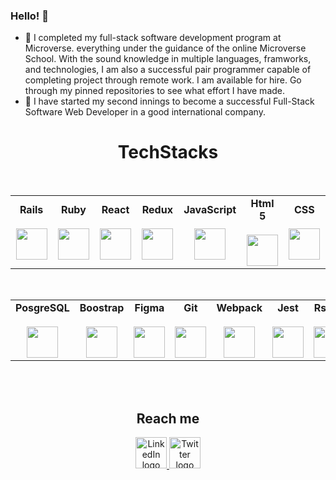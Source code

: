 ### Hello! 👋


- 🌱 I completed my full-stack software development program at Microverse. everything under the 
     guidance of the online Microverse School. With the sound knowledge in multiple languages, framworks, and technologies, I am also a successful pair programmer capable of completing project through remote work. I am available for hire. Go through my pinned repositories to see what effort I have made.
- 👯 I have started my second innings to become a successful Full-Stack Software Web Developer in a 
     good international company. 

### <h1 align="center">TechStacks</h1>
<br>
<table align="center">
  <tbody>
    <tr valign="center">
      <td width="120px" align="center">
        <span><strong>Rails</strong></span><br><br>
        <img height="50px" src="https://cdn.svgporn.com/logos/rails.svg">
      </td>
      <td width="120px" align="center">
        <span><strong>Ruby</strong></span><br><br>
        <img height="50px" src="https://cdn.svgporn.com/logos/ruby.svg">
      </td>
      <td width="120px" align="center">
        <span><strong>React</strong></span><br><br>
        <img height="50px" src="https://cdn.svgporn.com/logos/react.svg">
      </td>
      <td width="120px" align="center">
        <span><strong>Redux</strong></span><br><br>
        <img height="50px" src="https://cdn.svgporn.com/logos/redux.svg">
      </td>
      <td width="120px" align="center">
        <span><strong>JavaScript</strong></span><br><br>
        <img height="50px" src="https://cdn.cdnlogo.com/logos/j/33/javascript.svg">
      </td>
      <td width="120px" align="center">
        <span><strong>Html 5</strong></span><br><br>
        <img height="50px" src="https://cdn.svgporn.com/logos/html-5.svg">
      </td>
      <td width="120px" align="center">
        <span><strong>CSS</strong></span><br><br>
        <img height="50px" src="https://cdn.svgporn.com/logos/css-3.svg">
      </td>
   </tr>
  </tbody>
 </table>
 <br>
 <table align="center">
   <tbody>
   <tr valign="center">
      <td width="120px" align="center">
        <span><strong>PosgreSQL</strong></span><br><br>
        <img height="50px" src="https://cdn.svgporn.com/logos/postgresql.svg">
      </td>
      <!-- <td width="120px" align="center">
        <span><strong>MySQL</strong></span><br><br>
        <img height="50px" src="https://cdn.svgporn.com/logos/mysql.svg">
      </td> -->
      <td width="120px" align="center">
        <span><strong>Boostrap</strong></span><br><br>
        <img height="50px" src="https://cdn.cdnlogo.com/logos/b/50/bootstrap.svg">
      </td>
      <td width="120px" align="center">
        <span><strong>Figma</strong></span><br><br>
        <img height="50px" src="https://cdna.iconscout.com/img/figma.24122da.svg">
      </td>
      <td width="120px" align="center">
        <span><strong>Git</strong></span><br><br>
        <img height="50px" src="https://cdn.svgporn.com/logos/git-icon.svg">
      </td>
      <td width="120px" align="center">
        <span><strong>Webpack</strong></span><br><br>
        <img height="50px" src="https://cdn.svgporn.com/logos/webpack.svg">
      </td>
      <td width="120px" align="center">
        <span><strong>Jest</strong></span><br><br>
        <img height="50px" src="https://cdn.svgporn.com/logos/jest.svg">
      </td>
      <td width="120px" align="center">
        <span><strong>Rspec</strong></span><br><br>
        <img height="50px" src="https://rspec.info/images/logo_ogp.png">
      </td>
    </tr>
  </tbody>
</table>
<br>
<br>
   
 ### <h2 align="center">Reach me</h2>

 <div id="badges" align="center">
   <!-- <a href="https://www.google.com/in/tghosh25@gmail.com/">
    <img height="50px" src="https://assets.dryicons.com/uploads/icon/preview/9649/small_1x_22e55292-4cce-4da2-aaa0-01a4f4da2ed4.png" alt="Gmail logo"/>
  </a> -->
  <a href="https://www.linkedin.com/in/tanusrighosh/">
    <img height="50px" src="https://assets.dryicons.com/uploads/icon/preview/6904/small_1x_15d39206-630e-4d41-8e28-b353f7d8baaf.png" alt="LinkedIn logo"/>
  </a>
  <a href="https://twitter.com/chuaghosh25">
    <img height="50px" src="https://assets.dryicons.com/uploads/icon/preview/6907/small_1x_d82107b3-00a5-4d57-a962-aa1fe5b421a9.png" alt="Twitter logo"/>
  </a>
</div>  
   
<!-- - 👯 My Portfolio :https://chuaindia.github.io/My-Portfolio/
- 👯 My Resume :https://docs.google.com/document/d/1r36DiQ6cQczTva092voLQtGhna7WGZPcami9GCSYoag/edit?usp=sharing
   
- 📫 How to reach me: 

    **E-mail**: tghosh25@gmail.com
    
    **GitHub**: https://github.com/chuaindia
    
    **Twitter**: https://twitter.com/chuaghosh25
    
    **LinkedIn**: https://www.linkedin.com/in/tanusrighosh
     -->
    
 
